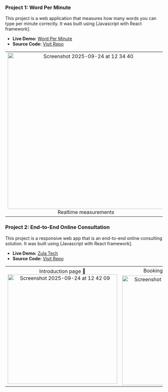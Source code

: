 ### Project 1: Word Per Minute
This project is a web application that measures how many words you can type per minute correctly. It was built using [Javascript with React framework].

- **Live Demo:** [Word Per Minute](https://wordperminute.web.app/)
- **Source Code:** [Visit Repo](https://github.com/khongorzulkhenchbish/wordperminute)

<table>
  <tr>
    <td align="center">
      <img src="https://github.com/user-attachments/assets/6dc3b201-03b8-4950-8ff9-d0346b36393e" alt="Screenshot 2025-09-24 at 12 34 40" height="500">
      <br>
      Realtime measurements
    </td>
    <td align="center">
      <img src="https://github.com/user-attachments/assets/87ee75f1-5524-4e6f-be60-48b7671b59eb" alt="Screenshot 2025-09-24 at 12 34 40" height="500">
      <br>
      Test Result
    </td>
  </tr>
</table>


### Project 2: End-to-End Online Consultation
This project is a responsive web app that is an end-to-end online consulting solution. It was built using [Javascript with React framework].

- **Live Demo:** [Zula Tech](https://zulatech.web.app/)
- **Source Code:** [Visit Repo](https://github.com/khongorzulkhenchbish/consulting-app-zula)

<table>
  <tr>
    <td align="center">
      Introduction page 👋
      <br>
      <img src="https://github.com/user-attachments/assets/8875cf57-b1d9-4ba4-93ee-7fa435d58b02" alt="Screenshot 2025-09-24 at 12 42 09" height="350">
    </td>
    <td align="center">
      Booking 📅 and Feedback 💬⭐
      <br>
      <img src="https://github.com/user-attachments/assets/a195f276-26d4-4a00-9175-55231c7a9cff" alt="Screenshot 2025-09-24 at 12 34 40" height="350">
    </td>
    <td align="center">
      Send Feedback 📤
      <br>
      <img src="https://github.com/user-attachments/assets/cde061a1-44cd-4fd2-bafc-f5820abdf9fd" alt="Screenshot 2025-09-24 at 12 34 40" width="350">
    </td>
  </tr>
</table>

